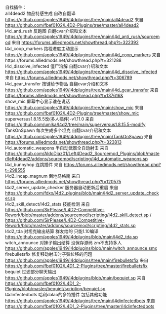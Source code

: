 自找插件：  
all4dead2 物品特感生成 自改自翻译 https://github.com/apples1949/l4dplugins/tree/main/all4dead2 来自 https://github.com/fbef0102/L4D2-Plugins/tree/master/all4dead2  
l4d_anti_rush 反跑图 自翻cvar介绍和文本 https://github.com/apples1949/l4dplugins/tree/main/l4d_anti_rush/sourcemod 来自 https://forums.alliedmods.net/showthread.php?t=322392  
l4d_coop_markers 路程进度主动显示 https://github.com/apples1949/l4dplugins/tree/main/l4d_coop_markers 来自https://forums.alliedmods.net/showthread.php?t=321288  
l4d_dissolve_infected 僵尸溶解 自翻cvar介绍和文本 https://github.com/apples1949/l4dplugins/tree/main/l4d_dissolve_infected 来自 https://forums.alliedmods.net/showthread.php?t=306789  
l4d_gear_transfer 按键给予物品 自翻cvar介绍和文本 https://github.com/apples1949/l4dplugins/tree/main/l4d_gear_transfer 来自 https://forums.alliedmods.net/showthread.php?t=137616&  
show_mic 屏幕中心显示谁在说话 https://github.com/apples1949/l4dplugins/tree/main/show_mic 来自 https://github.com/fbef0102/L4D2-Plugins/tree/master/show_mic  
superversus1.8.15.5改(多人插件)-v1.11.0  来自 https://github.com/umlka/l4d2/tree/main/superversus1.8.15.5-modify  
TankOnSpawn 每次生成多个坦克 自翻cvar介绍和文本 https://github.com/apples1949/l4dplugins/tree/main/TankOnSpawn 来自 https://forums.alliedmods.net/showthread.php?t=323813  
l4d_automatic_weapons 半自动武器全自动射击 来自 https://github.com/AldoDiaz01/Left4Dead2_Sourcemod_Plugins/blob/master/left4dead2/addons/sourcemod/scripting/l4d_automatic_weapons.sp
l4d_bunnyhop 连跳插件 来自 https://forums.alliedmods.net/showthread.php?t=298555  
l4d2_incap_magnum 倒地马格南 来自 https://forums.alliedmods.net/showthread.php?t=120575  
l4d2_server_update_checker 服务器自动更新后重启 来自 https://github.com/fdxx/l4d2_plugins/blob/main/l4d2_server_update_checker.sp  
l4d2_skill_detect/l4d2_stats 技能检测 来自 https://github.com/SirPlease/L4D2-Competitive-Rework/blob/master/addons/sourcemod/scripting/l4d2_skill_detect.sp / https://github.com/SirPlease/L4D2-Competitive-Rework/blob/master/addons/sourcemod/scripting/l4d2_stats.sp  
l4d2_tda 对坦克输出结算 群友给的 只能1.10编译 https://github.com/apples1949/l4dplugins/blob/main/l4d2_tda.sp  
witch_announce 对妹子输出结算 没保存源码 zm不支持多人 https://github.com/apples1949/l4dplugins/blob/main/witch_announce.smx  
firebulletsfix 修复移动射击时子弹位移的问题 https://github.com/apples1949/l4dplugins/tree/main/firebulletsfix 来自 https://github.com/fbef0102/L4D1_2-Plugins/tree/master/firebulletsfix  
bequiet 过滤部分聊天输出 https://github.com/apples1949/l4dplugins/blob/main/bequiet.sp 来自 https://github.com/fbef0102/L4D1_2-Plugins/blob/master/bequiet/scripting/bequiet.sp  
l4dinfectedbots 哈利dalao的多特插件 包括其他功能 https://github.com/apples1949/l4dplugins/tree/main/l4dinfectedbots 来自 https://github.com/fbef0102/L4D1_2-Plugins/tree/master/l4dinfectedbots  
